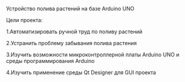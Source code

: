 Устройство полива растений на базе Arduino UNO


Цели проекта:

  1.Автоматизировать ручной труд по поливу растений
  
  2.Устранить проблему забывания полива растения
  
  3.Изучить возможности микроконтроллерной платы Arduino UNO и среды программирования Arduino
  
  4.Изучить применение среды Qt Designer для GUI проекта
